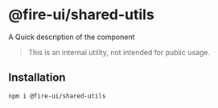 # @fire-ui/shared-utils

A Quick description of the component

> This is an internal utility, not intended for public usage.

## Installation

```sh
npm i @fire-ui/shared-utils
```